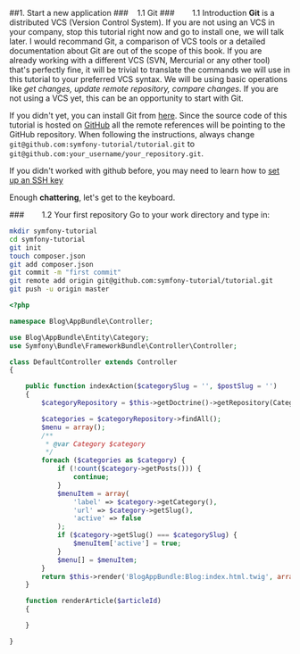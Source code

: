 ##1. Start a new application
###&nbsp;&nbsp;&nbsp;&nbsp;1.1 Git
###&nbsp;&nbsp;&nbsp;&nbsp;&nbsp;&nbsp;&nbsp;&nbsp;1.1 Introduction
**Git** is a distributed VCS (Version Control System). If you are not using an VCS in your company, stop this tutorial right now and go to install one, we will talk later. I would recommand Git, a comparison of VCS tools or a detailed documentation about Git are out of the scope of this book. If you are already working with a different VCS (SVN, Mercurial or any other tool) that's perfectly fine, it will be trivial to translate the commands we will use in this tutorial to your preferred VCS syntax. We will be using basic operations like *get changes, update remote repository, compare changes*. If you are not using a VCS yet, this can be an opportunity to start with Git.

If you didn't yet, you can install Git from [here](http://git-scm.com/downloads).
Since the source code of this tutorial is hosted on [GitHub](https://github.com/symfony-tutorial/tutorial) all the remote references will be pointing to the GitHub repository. When following the instructions, always change
    `git@github.com:symfony-tutorial/tutorial.git` to `git@github.com:your_username/your_repository.git`.

If you didn't worked with github before, you may need to learn how to [set up an SSH key](https://help.github.com/articles/generating-ssh-keys/)




Enough **chattering**, let's get to the keyboard.

###&nbsp;&nbsp;&nbsp;&nbsp;&nbsp;&nbsp;&nbsp;&nbsp;1.2 Your first repository
Go to your work directory and type in:
````bash
mkdir symfony-tutorial
cd symfony-tutorial
git init
touch composer.json
git add composer.json
git commit -m "first commit"
git remote add origin git@github.com:symfony-tutorial/tutorial.git
git push -u origin master
````




````php
<?php

namespace Blog\AppBundle\Controller;

use Blog\AppBundle\Entity\Category;
use Symfony\Bundle\FrameworkBundle\Controller\Controller;

class DefaultController extends Controller
{

    public function indexAction($categorySlug = '', $postSlug = '')
    {
        $categoryRepository = $this->getDoctrine()->getRepository(Category::REPOSITORY);

        $categories = $categoryRepository->findAll();
        $menu = array();
        /**
         * @var Category $category
         */
        foreach ($categories as $category) {
            if (!count($category->getPosts())) {
                continue;
            }
            $menuItem = array(
                'label' => $category->getCategory(),
                'url' => $category->getSlug(),
                'active' => false
            );
            if ($category->getSlug() === $categorySlug) {
                $menuItem['active'] = true;
            }
            $menu[] = $menuItem;
        }
        return $this->render('BlogAppBundle:Blog:index.html.twig', array('menu' => $menu));
    }

    function renderArticle($articleId)
    {

    }

}

````
